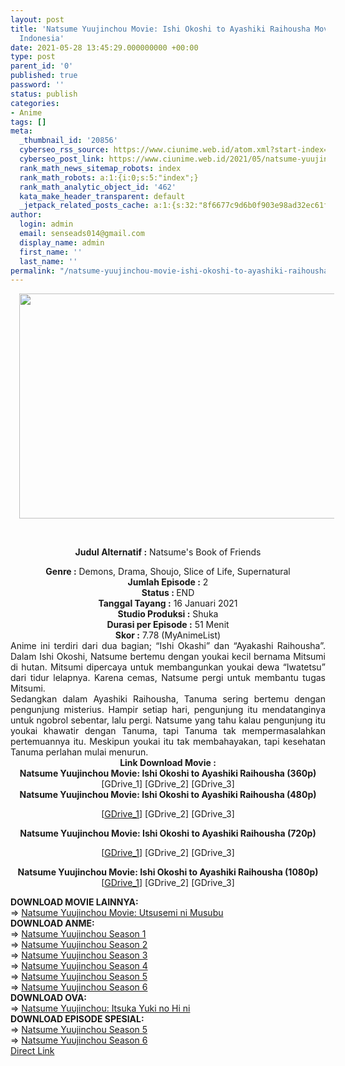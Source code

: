 ```yaml
---
layout: post
title: 'Natsume Yuujinchou Movie: Ishi Okoshi to Ayashiki Raihousha Movie Subtitle
  Indonesia'
date: 2021-05-28 13:45:29.000000000 +00:00
type: post
parent_id: '0'
published: true
password: ''
status: publish
categories:
- Anime
tags: []
meta:
  _thumbnail_id: '20856'
  cyberseo_rss_source: https://www.ciunime.web.id/atom.xml?start-index=151&max-results=150
  cyberseo_post_link: https://www.ciunime.web.id/2021/05/natsume-yuujinchou-movie-ishi-okoshi-to.html
  rank_math_news_sitemap_robots: index
  rank_math_robots: a:1:{i:0;s:5:"index";}
  rank_math_analytic_object_id: '462'
  kata_make_header_transparent: default
  _jetpack_related_posts_cache: a:1:{s:32:"8f6677c9d6b0f903e98ad32ec61f8deb";a:2:{s:7:"expires";i:1643196151;s:7:"payload";a:0:{}}}
author:
  login: admin
  email: senseads014@gmail.com
  display_name: admin
  first_name: ''
  last_name: ''
permalink: "/natsume-yuujinchou-movie-ishi-okoshi-to-ayashiki-raihousha-movie-subtitle-indonesia/"
---
```

<div style="text-align: center;">
<div style="text-align: left;">
<div class="separator" style="clear: both; text-align: center;"><a href="https://1.bp.blogspot.com/-UeIh5p2e_oE/YLDx7_swZwI/AAAAAAAAems/WqEyPFGpgag69Au6wyP-txfc9Py_aB__ACLcBGAsYHQ/s1280/Natsume%2BYuujinchou%2BMovie%2B-%2BIshi%2BOkoshi%2Bto%2BAyashiki%2BRaihousha.jpg" style="margin-left: 1em; margin-right: 1em;"><img border="0" data-original-height="720" data-original-width="1280" height="360" src="{{ site.baseurl }}/assets/2021/05/Natsume%2BYuujinchou%2BMovie%2B-%2BIshi%2BOkoshi%2Bto%2BAyashiki%2BRaihousha.jpg" width="640" /></a></div>
<p><b><br /></b></div>
<p><b>Judul Alternatif :</b>&nbsp;Natsume's Book of Friends</div>
<div style="text-align: center;"><b>Genre :</b>&nbsp;<b></b>Demons, Drama, Shoujo, Slice of Life, Supernatural</div>
<div style="text-align: center;"><b>Jumlah Episode :</b>&nbsp;2<br /><b>Status :&nbsp;</b>END<br /><b>Tanggal Tayang :</b>&nbsp;16 Januari 2021<br /><b>Studio Produksi :</b>&nbsp;<b></b>Shuka<br /><b>Durasi per Episode :</b>&nbsp;51 Menit</div>
<div style="text-align: center;"><b>Skor :</b>&nbsp;7.78 (MyAnimeList)</div>
<div style="text-align: center;"></div>
<div style="text-align: justify;">
<div>Anime ini terdiri dari dua bagian; “Ishi Okashi” dan “Ayakashi Raihousha”. Dalam Ishi Okoshi, Natsume bertemu dengan youkai kecil bernama Mitsumi di hutan. Mitsumi dipercaya untuk membangunkan youkai dewa “Iwatetsu” dari tidur lelapnya. Karena cemas, Natsume pergi untuk membantu tugas Mitsumi.</div>
<div></div>
<div>Sedangkan dalam Ayashiki Raihousha, Tanuma sering bertemu dengan pengunjung misterius. Hampir setiap hari, pengunjung itu mendatanginya untuk ngobrol sebentar, lalu pergi. Natsume yang tahu kalau pengunjung itu youkai khawatir dengan Tanuma, tapi Tanuma tak mempermasalahkan pertemuannya itu. Meskipun youkai itu tak membahayakan, tapi kesehatan Tanuma perlahan mulai menurun.</div>
</div>
<div style="text-align: justify;"></div>
<div style="text-align: justify;"></div>
<div style="text-align: center;"><b>Link Download Movie :</b></div>
<div style="text-align: center;">
<div style="text-align: center;"><b>Natsume Yuujinchou Movie: Ishi Okoshi to Ayashiki Raihousha&nbsp;(360p)</b></div>
</div>
<div style="text-align: center;">[GDrive_1] [GDrive_2] [GDrive_3]</div>
<div style="text-align: center;"></div>
<div style="text-align: center;">
<div style="text-align: center;"><span style="text-align: left;"><b>Natsume Yuujinchou Movie: Ishi Okoshi to Ayashiki Raihousha&nbsp;</b></span><b>(480p)</b></div>
<p>[<a href="https://drive.google.com/uc?export=download&amp;id=1RqFjtnidUSbzl3LvSb4Ch37J2wnWtISs" target="_blank" rel="noopener">GDrive_1</a>] [GDrive_2] [GDrive_3]</div>
<div style="text-align: center;"></div>
<div style="text-align: center;">
<div style="text-align: center;"><span style="text-align: left;"><b>Natsume Yuujinchou Movie: Ishi Okoshi to Ayashiki Raihousha&nbsp;</b></span><b>(720p)</b></div>
<p>[<a href="https://drive.google.com/uc?export=download&amp;id=1Ilw49nvimiddnAxqZ9VX7l9bvL0m7o0v" target="_blank" rel="noopener">GDrive_1</a>] [GDrive_2] [GDrive_3]</p>
<p><b>Natsume Yuujinchou Movie: Ishi Okoshi to Ayashiki Raihousha (1080p)</b><br />[<a href="https://drive.google.com/uc?export=download&amp;id=176LSWvWTBqvRJFGN6NJpTv31zNtUN5jX" target="_blank" rel="noopener">GDrive_1</a>] [GDrive_2] [GDrive_3]</div>
<div style="text-align: left;"></div>
<div style="text-align: left;">
<div></div>
<div>
<div><b>DOWNLOAD MOVIE LAINNYA:</b></div>
<div></div>
<div>=&gt;&nbsp;<a href="https://www.ciunime.web.id/2019/06/natsume-yuujinchou-movie-utsusemi-ni.html" target="_blank" rel="noopener">Natsume Yuujinchou Movie: Utsusemi ni Musubu</a></div>
<div></div>
</div>
<div><b>DOWNLOAD ANME:</b></div>
<div>=&gt;&nbsp;<a href="https://www.ciunime.web.id/2019/07/natsume-yuujinchou-season-1-episode-01.html" target="_blank" rel="noopener">Natsume Yuujinchou Season 1</a></div>
<div>=&gt;&nbsp;<a href="https://www.ciunime.web.id/2019/07/natsume-yuujinchou-season-2-episode-01.html" target="_blank" rel="noopener">Natsume Yuujinchou Season 2</a></div>
<div>=&gt;&nbsp;<a href="https://www.ciunime.web.id/2019/07/natsume-yuujinchou-season-3-episode-01.html" target="_blank" rel="noopener">Natsume Yuujinchou Season 3</a></div>
<div>=&gt;&nbsp;<a href="https://www.ciunime.web.id/2019/07/natsume-yuujinchou-season-4-episode-01.html" target="_blank" rel="noopener">Natsume Yuujinchou Season 4</a></div>
<div>=&gt;&nbsp;<a href="https://www.ciunime.web.id/2019/07/natsume-yuujinchou-season-5-episode-01.html" target="_blank" rel="noopener">Natsume Yuujinchou Season 5</a></div>
<div>=&gt;&nbsp;<a href="https://www.ciunime.web.id/2019/07/natsume-yuujinchou-season-6-episode-01.html" target="_blank" rel="noopener">Natsume Yuujinchou Season 6</a></div>
<div>
<div>
<div><b>DOWNLOAD OVA:</b></div>
<div>=&gt;&nbsp;<a href="https://www.ciunime.web.id/2019/09/natsume-yuujinchou-itsuka-yuki-no-hi-ni.html" target="_blank" rel="noopener">Natsume Yuujinchou: Itsuka Yuki no Hi ni</a></div>
<div></div>
</div>
<div><b>DOWNLOAD EPISODE SPESIAL:</b></div>
<div>=&gt;&nbsp;<a href="https://www.ciunime.web.id/2019/09/natsume-yuujinchou-season-5-episode-01.html" target="_blank" rel="noopener">Natsume Yuujinchou Season 5</a><br />=&gt;&nbsp;<a href="https://www.ciunime.web.id/2019/09/natsume-yuujinchou-season-6-episode-01.html" target="_blank" rel="noopener">Natsume Yuujinchou Season 6</a></div>
</div>
</div>
<link rel="stylesheet" href="https://cdnjs.cloudflare.com/ajax/libs/font-awesome/4.7.0/css/font-awesome.min.css" />
<div class="divbtn"> <a href="https://handymansurrender.com/fihup8buzv?key=94550f7ce39444073321dde3b8782f97" class="btn"><i class="fa fa-download"></i> Direct Link</a> </div>
